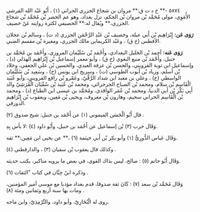 ٥٨٧٤ -** خ د ت ق:** مروان بن شجاع الجزري الحراني (١) ، أَبُو عَبْد الله القرشي الأُمَوِي، مولى مُحَمَّد بْن مروان بْن الحكم، نزل بغداد، وهو عم الخضر بْن مُحَمَّد بْن شجاع الجزري،** ويُقال له:** الخصيفي لكثرة روايته عَنْ خصيف.

**رَوَى عَن:** إِبْرَاهِيم بْن أَبي عبلة، وخصيف بْن عَبْدِ الرَّحْمَنِ الجزري (د ت) ، وسالم بْن عجلان الأفطس (خ ق) ، وعَبْد الكريمابن مالك الجزري، ومغيرة بْن مقسم الضبي.

**رَوَى عَنه:** أحمد بْن الخليل البغدادي، وأَحْمَد بْن سُلَيْمان المروزي، وأَحْمَد بن مُحَمَّد بن حنبل، وأَحْمَد بْن منيع البغوي (خ ق) ، وأبو معمر إسماعيل بْن إِبْرَاهِيم الهذلي (د) ، وإسماعيل ابن توبة القزويني، والحسن بْن عرفة العبدي، والحسين بْن علي الجعفي، وخلاد بْن أسلم، وزياد بْن أيوب الطوسي (ت) ، وسريج ابن يونس (خ) ، وسَعِيد بْن سُلَيْمان الواسطي (خ) ، وعلي بن معبد ابن شداد الرَّقِّيّ، وعَمْرو بْن رافع القزويني، وأبو عُبَيد الْقَاسِم بْن سلام، ومحمد بْن الصباح الجرجرائي، ومحمد بْن عُبَيد بْن سُفْيَان الْقُرَشِيّ والد أَبِي بَكْرِ بْن أَبي الدنيا، ومحمد بْن عُمَر الواقدي، ومُحَمَّد بن عيسى ابن الطباع (د) ، ومحمد بْن الْقَاسِم الحراني سحيم، وهارون بْن معروف، ويحيى بْن مَعِين، ويعقوب بْن إِبْرَاهِيم الدورقي.

قال أَبُو الْحَسَن الميموني (١) عن أَحْمَد بن حنبل: شيخ صدوق (٢) .

وَقَال حرب (٣) بْن إسماعيل عن أَحْمَد بن حنبل، وأَبُو داود (٤) :لا بأس بِهِ.

وَقَال عَباس الدُّورِيُّ (١) وأبو بكر بْن أَبي خيثمة (٦) ،** عن يحيى ابن مَعِين:** ثقة.

وكذلك قال يعقوب بْن سفيان (٣) ، والدارقطني (٤) .

وَقَال أَبُو حاتم (٥) : صالح، ليس بذاك القوي، في بعض ما يرويه مناكير، يكتب حديثه.

وذكره ابنُ حِبَّان في كتاب "الثقات (٦) .

وَقَال مُحَمَّد بْن سعد (٧) : كَانَ ثقة صدوقا، قدم بغداد مؤدبا مع موسى أمير المؤمنين، ومات بها سنة أربع وثمانين ومئة (٨) .

روى له الْبُخَارِيّ، وأبو داود، والتِّرْمِذِيّ، وابن ماجه.